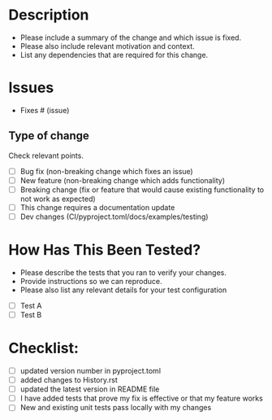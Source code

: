 # Description

- Please include a summary of the change and which issue is fixed.
- Please also include relevant motivation and context.
- List any dependencies that are required for this change.


# Issues
- Fixes # (issue)
## Type of change

Check relevant points.

- [ ] Bug fix (non-breaking change which fixes an issue)
- [ ] New feature (non-breaking change which adds functionality)
- [ ] Breaking change (fix or feature that would cause existing functionality to not work as expected)
- [ ] This change requires a documentation update
- [ ] Dev changes (CI/pyproject.toml/docs/examples/testing)

# How Has This Been Tested?

- Please describe the tests that you ran to verify your changes.
- Provide instructions so we can reproduce.
- Please also list any relevant details for your test configuration

- [ ] Test A
- [ ] Test B

# Checklist:

- [ ] updated version number in pyproject.toml
- [ ] added changes to History.rst
- [ ] updated the latest version in README file
- [ ] I have added tests that prove my fix is effective or that my feature works
- [ ] New and existing unit tests pass locally with my changes
